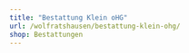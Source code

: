 ```yaml
---
title: "Bestattung Klein oHG"
url: /wolfratshausen/bestattung-klein-ohg/
shop: Bestattungen
---
```

